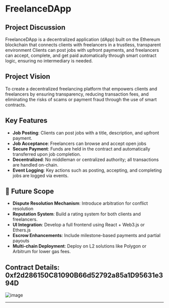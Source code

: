 # FreelanceDApp

## Project Discussion
FreelanceDApp is a decentralized application (dApp) built on the Ethereum blockchain that connects clients with freelancers in a trustless, transparent environment Clients can post jobs with upfront payments, and freelancers can accept, complete, and get paid automatically through smart contract logic, ensuring no intermediary is needed.


## Project Vision
To create a decentralized freelancing platform that empowers clients and freelancers by ensuring transparency, reducing transaction fees, and eliminating the risks of scams or payment fraud through the use of smart contracts.

## Key Features
- **Job Posting**: Clients can post jobs with a title, description, and upfront payment.
- **Job Acceptance**: Freelancers can browse and accept open jobs
- **Secure Payment**: Funds are held in the contract and automatically transferred upon job completion.
- **Decentralized**: No middleman or centralized authority; all transactions are handled on-chain.
- **Event Logging**: Key actions such as posting, accepting, and completing jobs are logged via events.

## 🔭 Future Scope
- **Dispute Resolution Mechanism**: Introduce arbitration for conflict resolution
- **Reputation System**: Build a rating system for both clients and freelancers.
- **UI Integration**: Develop a full frontend using React + Web3.js or Ethers.js
- **Escrow Enhancements**: Include milestone-based payments and partial payouts
- **Multi-chain Deployment**: Deploy on L2 solutions like Polygon or Arbitrum for lower gas fees.

## Contract Details: 0xf2d286150C81090B66d52792a85a1D95631e394D

![image](https://github.com/user-attachments/assets/fa9c8f94-f473-4f04-9ff1-6bef7059cf51)

---










